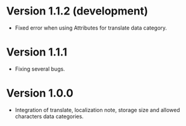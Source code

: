 Version 1.1.2 (development)
=============

* Fixed error when using Attributes for translate data category.

Version 1.1.1
=============

* Fixing several bugs.

Version 1.0.0
=============

* Integration of translate, localization note, storage size and allowed characters
  data categories.
